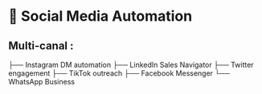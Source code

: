 # 💬 Social Media Automation
## Multi-canal :
├── Instagram DM automation
├── LinkedIn Sales Navigator
├── Twitter engagement
├── TikTok outreach
├── Facebook Messenger
└── WhatsApp Business
